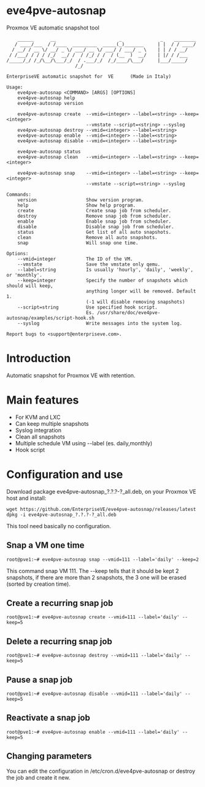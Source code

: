 # eve4pve-autosnap
Proxmox VE automatic snapshot tool
```
    ______      __                       _              _    ________
   / ____/___  / /____  _________  _____(_)_______     | |  / / ____/
  / __/ / __ \/ __/ _ \/ ___/ __ \/ ___/ / ___/ _ \    | | / / __/
 / /___/ / / / /_/  __/ /  / /_/ / /  / (__  )  __/    | |/ / /___
/_____/_/ /_/\__/\___/_/  / .___/_/  /_/____/\___/     |___/_____/
                         /_/
                         
EnterpriseVE automatic snapshot for  VE      (Made in Italy)

Usage:
    eve4pve-autosnap <COMMAND> [ARGS] [OPTIONS]
    eve4pve-autosnap help
    eve4pve-autosnap version

    eve4pve-autosnap create  --vmid=<integer> --label=<string> --keep=<integer>
                             --vmstate --script=<string> --syslog 
    eve4pve-autosnap destroy --vmid=<integer> --label=<string>
    eve4pve-autosnap enable  --vmid=<integer> --label=<string>
    eve4pve-autosnap disable --vmid=<integer> --label=<string>

    eve4pve-autosnap status
    eve4pve-autosnap clean   --vmid=<integer> --label=<string> --keep=<integer>

    eve4pve-autosnap snap    --vmid=<integer> --label=<string> --keep=<integer>
                             --vmstate --script=<string> --syslog 

Commands:
    version                  Show version program.
    help                     Show help program.
    create                   Create snap job from scheduler.
    destroy                  Remove snap job from scheduler.
    enable                   Enable snap job from scheduler.
    disable                  Disable snap job from scheduler.
    status                   Get list of all auto snapshots.
    clean                    Remove all auto snapshots.
    snap                     Will snap one time.

Options:
    --vmid=integer           The ID of the VM.
    --vmstate                Save the vmstate only qemu.
    --label=string           Is usually 'hourly', 'daily', 'weekly', or 'monthly'.
    --keep=integer           Specify the number of snapshots which should will keep, 
                             anything longer will be removed. Default 1.
                             (-1 will disable removing snapshots)
    --script=string          Use specified hook script.
                             Es. /usr/share/doc/eve4pve-autosnap/examples/script-hook.sh
    --syslog                 Write messages into the system log.

Report bugs to <support@enterpriseve.com>.
```

# Introduction
Automatic snapshot for Proxmox VE with retention.

# Main features
* For KVM and LXC
* Can keep multiple snapshots
* Syslog integration
* Clean all snapshots
* Multiple schedule VM using --label (es. daily,monthly)
* Hook script

# Configuration and use
Download package eve4pve-autosnap_?.?.?-?_all.deb, on your Proxmox VE host and install:
```
wget https://github.com/EnterpriseVE/eve4pve-autosnap/releases/latest
dpkg -i eve4pve-autosnap_?.?.?-?_all.deb
```
This tool need basically no configuration.

## Snap a VM one time

```
root@pve1:~# eve4pve-autosnap snap --vmid=111 --label='daily' --keep=2
```
This command snap VM 111. The --keep tells that it should be kept 2 snapshots, if there are more than 2 snapshots, the 3 one will be erased (sorted by creation time).
## Create a recurring snap job
```
root@pve1:~# eve4pve-autosnap create --vmid=111 --label='daily' --keep=5
```

## Delete a recurring snap job
```
root@pve1:~# eve4pve-autosnap destroy --vmid=111 --label='daily' --keep=5
```

## Pause a snap job
```
root@pve1:~# eve4pve-autosnap disable --vmid=111 --label='daily' --keep=5
```

## Reactivate a snap job
```
root@pve1:~# eve4pve-autosnap enable --vmid=111 --label='daily' --keep=5
```

## Changing parameters
You can edit the configuration in /etc/cron.d/eve4pve-autosnap or destroy the job and create it new.

